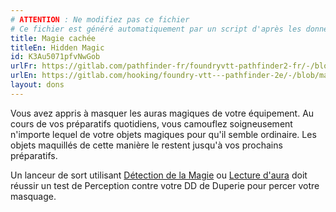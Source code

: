 ```yaml
---
# ATTENTION : Ne modifiez pas ce fichier
# Ce fichier est généré automatiquement par un script d'après les données du module Foundry VTT officiel et de sa traduction
title: Magie cachée
titleEn: Hidden Magic
id: K3Au5071pfvNwGob
urlFr: https://gitlab.com/pathfinder-fr/foundryvtt-pathfinder2-fr/-/blob/master/data/feats/K3Au5071pfvNwGob.htm
urlEn: https://gitlab.com/hooking/foundry-vtt---pathfinder-2e/-/blob/master/packs/data/feats.db/hidden-magic.json
layout: dons
---
```

Vous avez appris à masquer les auras magiques de votre équipement. Au cours de vos préparatifs quotidiens, vous camouflez soigneusement n'importe lequel de votre objets magiques pour qu'il semble ordinaire. Les objets maquillés de cette manière le restent jusqu'à vos prochains préparatifs.

Un lanceur de sort utilisant [Détection de la Magie](../sorts/détection-de-la-magie.html) ou [Lecture d'aura](../sorts/lecture-de-l-aura.html) doit réussir un test de Perception contre votre DD de Duperie pour percer votre masquage.
